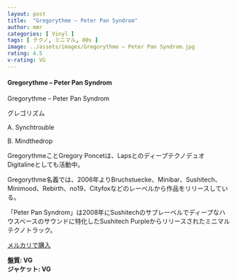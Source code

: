 ```yaml
---
layout: post
title:  "Gregorythme – Peter Pan Syndrom"
author: mmr
categories: [ Vinyl ]
tags: [ テクノ, ミニマル, 00s ]
image: ../assets/images/Gregorythme – Peter Pan Syndrom.jpg
rating: 4.5
v-rating: VG
---
```


#### Gregorythme – Peter Pan Syndrom

Gregorythme – Peter Pan Syndrom

グレゴリズム

A. Synchtrouble

B. Mindthedrop

GregorythmeことGregory Poncetは、LapsとのディープテクノデュオDigitalineとしても活動中。 

Gregorythme名義では、2006年よりBruchstuecke、Minibar、Sushitech、Minimood、Rebirth、no19、Cityfoxなどのレーベルから作品をリリースしている。

「Peter Pan Syndrom」は2008年にSushitechのサブレーベルでディープなハウスベースのサウンドに特化したSushitech Purpleからリリースされたミニマルテクノトラック。

[メルカリで購入](https://jp.mercari.com/item/m19636023289?afid=6142608987)

<div class="mt-4 mb-4 d-flex align-items-center">
<strong class="mr-1">盤質: VG</strong>
</div>
<div class="mt-4 mb-4 d-flex align-items-center">
<strong class="mr-1">ジャケット: VG</strong>
</div>
